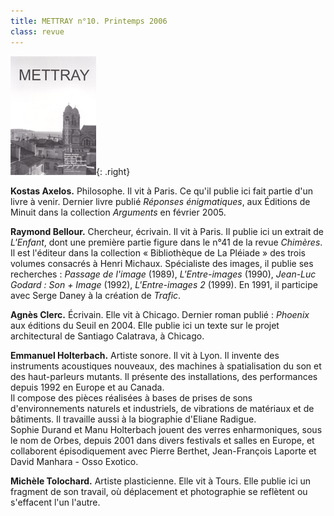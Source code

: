 ```yaml
---
title: METTRAY n°10. Printemps 2006
class: revue
---
```


![METTRAY n°10. Printemps 2006.](/files/gd_mettray10.gif){: .right}

**Kostas Axelos.** Philosophe. Il vit à Paris. Ce qu'il publie ici fait partie d'un livre à venir. Dernier livre publié *Réponses énigmatiques*, aux Éditions de Minuit dans la collection *Arguments* en février 2005.

**Raymond Bellour.** Chercheur, écrivain. Il vit à Paris. Il publie ici un extrait de *L'Enfant*, dont une première partie figure dans le n°41 de la revue *Chimères*. Il est l'éditeur dans la collection « Bibliothèque de La Pléiade » des trois volumes consacrés à Henri Michaux. Spécialiste des images, il publie ses recherches : *Passage de l'image* (1989), *L'Entre-images* (1990), *Jean-Luc Godard : Son + Image* (1992), *L'Entre-images 2* (1999). En 1991, il participe avec Serge Daney à la création de *Trafic*.

**Agnès Clerc.** Écrivain. Elle vit à Chicago. Dernier roman publié : *Phoenix* aux éditions du Seuil en 2004. Elle publie ici un texte sur le projet architectural de Santiago Calatrava, à Chicago.

**Emmanuel Holterbach.** Artiste sonore. Il vit à Lyon. Il invente des instruments acoustiques nouveaux, des machines à spatialisation du son et des haut-parleurs mutants. Il présente des installations, des performances depuis 1992 en Europe et au Canada.  
Il compose des pièces réalisées à bases de prises de sons d'environnements naturels et industriels, de vibrations de matériaux et de bâtiments. Il travaille aussi à la biographie d'Eliane Radigue.  
Sophie Durand et Manu Holterbach jouent des verres enharmoniques, sous le nom de Orbes, depuis 2001 dans divers festivals et salles en Europe, et collaborent épisodiquement avec Pierre Berthet, Jean-François Laporte et David Manhara - Osso Exotico.

**Michèle Tolochard.** Artiste plasticienne. Elle vit à Tours. Elle publie ici un fragment de son travail, où déplacement et photographie se reflètent ou s'effacent l'un l'autre.